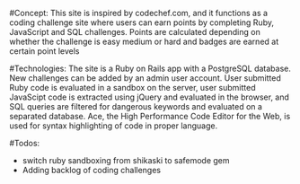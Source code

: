 #Concept:
This site is inspired by codechef.com, and it functions as a coding challenge site where users can earn points by completing Ruby, JavaScript and SQL challenges.  Points are calculated depending on whether the challenge is easy medium or hard and badges are earned at certain point levels

#Technologies:
The site is a Ruby on Rails app with a PostgreSQL database.  New challenges can be added by an admin user account.  User submitted Ruby code is evaluated in a sandbox on the server, user submitted JavaScipt code is extracted using jQuery and evaluated in the browser, and SQL queries are filtered for dangerous keywords and evaluated on a separated database.  Ace, the High Performance Code Editor for the Web, is used for syntax highlighting of code in proper language.

#Todos:
- switch ruby sandboxing from shikaski to safemode gem
- Adding backlog of coding challenges
